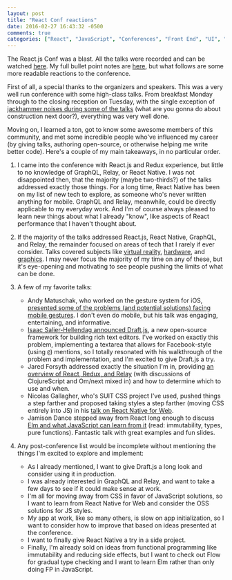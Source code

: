 ```yaml
---
layout: post
title: "React Conf reactions"
date: 2016-02-27 16:43:32 -0500
comments: true
categories: ["React", "JavaScript", "Conferences", "Front End", "UI", "Functional Programming", "User Interface"]
---
```

The React.js Conf was a blast. All the talks were recorded and can be watched [here](https://www.youtube.com/playlist?list=PLb0IAmt7-GS0M8Q95RIc2lOM6nc77q1IY). My full bullet point notes are [here](/downloads/react_conf_notes.txt), but what follows are some more readable reactions to the conference.

First of all, a special thanks to the organizers and speakers. This was a very well run conference with some high-class talks. From breakfast Monday through to the closing reception on Tuesday, with the single exception of [jackhammer noises during some of the talks](https://twitter.com/kentcdodds/status/702201425133064192) (what are you gonna do about construction next door?), everything was very well done.

Moving on, I learned a ton, got to know some awesome members of this community, and met some incredible people who've influenced my career (by giving talks, authoring open-source, or otherwise helping me write better code). Here's a couple of my main takeaways, in no particular order.

<!--more-->

1. I came into the conference with React.js and Redux experience, but little to no knowledge of GraphQL, Relay, or React Native. I was not disappointed then, that the majority (maybe two-thirds?) of the talks addressed exactly those things. For a long time, React Native has been on my list of new tech to explore, as someone who's never written anything for mobile. GraphQL and Relay, meanwhile, could be directly applicable to my everyday work. And I'm of course always pleased to learn new things about what I already "know", like aspects of React performance that I haven't thought about.

2. If the majority of the talks addressed React.js, React Native, GraphQL, and Relay, the remainder focused on areas of tech that I rarely if ever consider. Talks covered subjects like [virtual reality](https://www.youtube.com/watch?v=ty2bFeOdGeI&index=7&list=PLb0IAmt7-GS0M8Q95RIc2lOM6nc77q1IY), [hardware](https://www.youtube.com/watch?v=GnIrNYtmRDg&index=8&list=PLb0IAmt7-GS0M8Q95RIc2lOM6nc77q1IY), and [graphics](https://www.youtube.com/watch?v=Xnqy_zkBAew&index=18&list=PLb0IAmt7-GS0M8Q95RIc2lOM6nc77q1IY). I may never focus the majority of my time on any of these, but it's eye-opening and motivating to see people pushing the limits of what can be done.

3. A few of my favorite talks:
    - Andy Matuschak, who worked on the gesture system for iOS, [presented some of the problems (and potential solutions) facing mobile gestures](https://www.youtube.com/watch?v=uBYPqb83C7k&list=PLb0IAmt7-GS0M8Q95RIc2lOM6nc77q1IY&index=9). I don't even do mobile, but his talk was engaging, entertaining, and informative.
    - [Isaac Salier-Hellendag announced Draft.js](https://www.youtube.com/watch?v=feUYwoLhE_4&index=3&list=PLb0IAmt7-GS0M8Q95RIc2lOM6nc77q1IY), a new open-source framework for building rich text editors. I've worked on exactly this problem, implementing a textarea that allows for Facebook-style (using `@`) mentions, so I totally resonated with his walkthrough of the problem and implementation, and I'm excited to give Draft.js a try.
    - Jared Forsyth addressed exactly the situation I'm in, providing [an overview of React, Redux, and Relay](https://www.youtube.com/watch?v=-jwQ3sGoiXg&index=34&list=PLb0IAmt7-GS0M8Q95RIc2lOM6nc77q1IY) (with discussions of ClojureScript and Om/next mixed in) and how to determine which to use and when.
    - Nicolas Gallagher, who's SUIT CSS project I've used, pushed things a step farther and proposed taking styles a step farther (moving CSS entirely into JS) in his [talk on React Native for Web](https://www.youtube.com/watch?v=RBg2_uQE4KM&index=22&list=PLb0IAmt7-GS0M8Q95RIc2lOM6nc77q1IY).
    - Jamison Dance stepped away from React long enough to discuss [Elm and what JavaScript can learn from it](https://www.youtube.com/watch?v=txxKx_I39a8&index=30&list=PLb0IAmt7-GS0M8Q95RIc2lOM6nc77q1IY) (read: immutability, types, pure functions). Fantastic talk with great examples and fun slides.

4. Any post-conference list would be incomplete without mentioning the things I'm excited to explore and implement:
    - As I already mentioned, I want to give Draft.js a long look and consider using it in production.
    - I was already interested in GraphQL and Relay, and want to take a few days to see if it could make sense at work.
    - I'm all for moving away from CSS in favor of JavaScript solutions, so I want to learn from React Native for Web and consider the OSS solutions for JS styles.
    - My app at work, like so many others, is slow on app initialization, so I want to consider how to improve that based on ideas presented at the conference.
    - I want to finally give React Native a try in a side project.
    - Finally, I'm already sold on ideas from functional programming like immutability and reducing side effects, but I want to check out Flow for gradual type checking and I want to learn Elm rather than only doing FP in JavaScript.